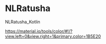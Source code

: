 # NLRatusha
NLRatusha_Kotlin

https://material.io/tools/color/#!/?view.left=0&view.right=1&primary.color=1B5E20
